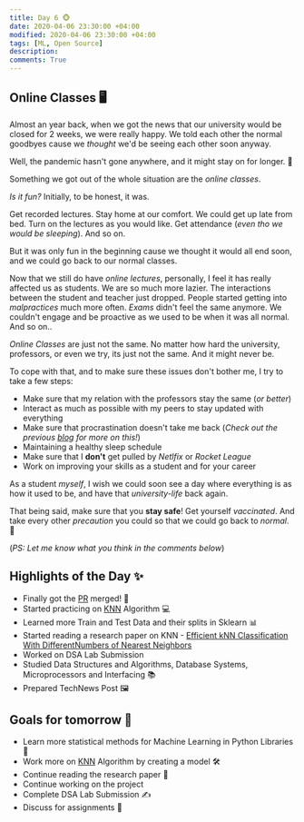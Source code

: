 ```yaml
---
title: Day 6 🐵
date: 2020-04-06 23:30:00 +04:00
modified: 2020-04-06 23:30:00 +04:00
tags: [ML, Open Source]
description: 
comments: True
---
```


## Online Classes 🖥

Almost an year back, when we got the news that our university would be closed for 2 weeks, we were really happy. We told each other the normal goodbyes cause we *thought* we'd be seeing each other soon anyway. 

Well, the pandemic hasn't gone anywhere, and it might stay on for longer. 🙁

Something we got out of the whole situation are the *online classes*. 

*Is it fun?* Initially, to be honest, it was. 

Get recorded lectures. Stay home at our comfort. We could get up late from bed. Turn on the lectures as you would like. Get attendance (*even tho we would be sleeping*). And so on. 

But it was only fun in the beginning cause we thought it would all end soon, and we could go back to our normal classes. 

Now that we still do have *online lectures*, personally, I feel it has really affected us as students. We are so much more lazier. The interactions between the student and teacher just dropped. People started getting into *malpractices* much more often. *Exams* didn't feel the same anymore. We couldn't engage and be proactive as we used to be when it was all normal. And so on..

*Online Classes* are just not the same. No matter how hard the university, professors, or even we try, its just not the same. And it might never be. 

To cope with that, and to make sure these issues don't bother me, I try to take a few steps:

- Make sure that my relation with the professors stay the same (*or better*)
- Interact as much as possible with my peers to stay updated with everything
- Make sure that procrastination doesn't take me back (*Check out the previous [blog](https://abxhr-learning.vercel.app/Day-5/) for more on this!*)
- Maintaining a healthy sleep schedule
- Make sure that I **don't** get pulled by *Netlfix* or *Rocket League*
- Work on improving your skills as a student and for your career

As a student *myself*, I wish we could soon see a day where everything is as how it used to be, and have that *university-life* back again. 

That being said, make sure that you **stay safe**! Get yourself *vaccinated*. And take every other *precaution* you could so that we could go back to *normal*. 🙌

(*PS: Let me know what you think in the comments below*)

## Highlights of the Day ✨
- Finally got the [PR](https://github.com/TesseractCoding/NeoAlgo/pull/4925) merged! 🎉
- Started practicing on [KNN](https://en.wikipedia.org/wiki/K-nearest_neighbors_algorithm) Algorithm 💻
- Learned more Train and Test Data and their splits in Sklearn 📊
- Started reading a research paper on KNN - [Efficient kNN Classification With DifferentNumbers of Nearest Neighbors](https://ieeexplore.ieee.org/stamp/stamp.jsp?tp=&arnumber=7898482)
- Worked on DSA Lab Submission
- Studied Data Structures and Algorithms, Database Systems, Microprocessors and Interfacing 📚
- Prepared TechNews Post 🖼

## Goals for tomorrow 📝
- Learn more statistical methods for Machine Learning in Python Libraries 🐍
- Work more on [KNN](https://en.wikipedia.org/wiki/K-nearest_neighbors_algorithm) Algorithm by creating a model 🛠
- Continue reading the research paper 📄
- Continue working on the project 
- Complete DSA Lab Submission ✍️
- Discuss for assignments 💭

